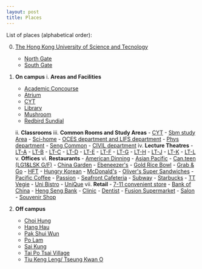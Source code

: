 ```yaml
---
layout: post
title: Places
---
```


List of places (alphabetical order):

0. [The Hong Kong University of Science and Tecnology](HKUST)
   - [North Gate](North_Gate.md)
   - [South Gate](South_Gate.md)

1. **On campus**
   i. __Areas and Facilities__
      - [Academic Concourse](Academic_Concourse.md)
      - [Atrium](Atrium.md)
      - [CYT](CYT.md)
      - [Library](Library.md)
      - [Mushroom](Mushroom.md)
      - [Redbird Sundial](Redbird_Sundial.md)
   
   ii. __Classrooms__
   iii. __Common Rooms and Study Areas__
       - [CYT](CYT.md) 
       - [Sbm study Area]()
       - [Sci-home]()
          - [OCES department and LIFS department]()
          - [Phys department]()
       - [Seng Common]()
          - [CIVIL department]()
   iv. __Lecture Theatres__
       - [LT-A]()
       - [LT-B]()
       - [LT-C]()
       - [LT-D]()
       - [LT-E]()
       - [LT-F]()
       - [LT-G]()
       - [LT-H]()
       - [LT-J]()
       - [LT-K]()
       - [LT-L]()
   v. __Offices__
   vi. __Restaurants__
       - [American Dinning](American_Dining.md)
       - [Asian Pacific]()
       - [Can.teen (LG1&LSK G/F)]()
       - [China Garden]()
       - [Ebeneezer's]()
       - [Gold Rice Bowl]()
       - [Grab & Go]()
       - [HFT]()
       - [Hungry Korean]()
       - [McDonald's]()
       - [Oliver's Super Sandwiches]()
       - [Pacific Coffee]()
       - [Passion]()
       - [Seafront Cafeteria]()
       - [Subway]()
       - [Starbucks]()
       - [TT Vegie]()
       - [Uni Bistro]()
       - [UniQue]()
   vii. __Retail__
       - [7-11 convenient store]()
       - [Bank of China]()
       - [Heng Seng Bank]()
       - [Clinic]()
       - [Dentist]()
       - [Fusion Supermarket]()
       - [Salon]()
       - [Souvenir Shop]()
   
2. **Off campus**
   - [Choi Hung](Choi_Hung.md)
   - [Hang Hau](Hang_Hau.md)
   - [Pak Shui Wun](Pak_Shui_Wun.md)
   - [Po Lam]()
   - [Sai Kung]()
   - [Tai Po Tsai Village](Tai_Po_Tsai_Village.md)
   - [Tiu Keng Leng/ Tseung Kwan O](Tseung_Kwan_O.md)

